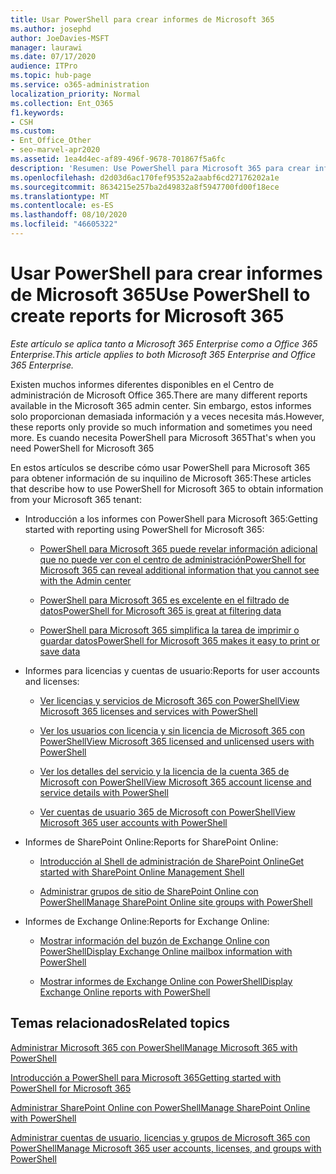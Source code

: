```yaml
---
title: Usar PowerShell para crear informes de Microsoft 365
ms.author: josephd
author: JoeDavies-MSFT
manager: laurawi
ms.date: 07/17/2020
audience: ITPro
ms.topic: hub-page
ms.service: o365-administration
localization_priority: Normal
ms.collection: Ent_O365
f1.keywords:
- CSH
ms.custom:
- Ent_Office_Other
- seo-marvel-apr2020
ms.assetid: 1ea4d4ec-af89-496f-9678-701867f5a6fc
description: 'Resumen: Use PowerShell para Microsoft 365 para crear informes que no puede producir en el centro de administración de Microsoft 365.'
ms.openlocfilehash: d2d03d6ac170fef95352a2aabf6cd27176202a1e
ms.sourcegitcommit: 8634215e257ba2d49832a8f5947700fd00f18ece
ms.translationtype: MT
ms.contentlocale: es-ES
ms.lasthandoff: 08/10/2020
ms.locfileid: "46605322"
---
```

# <a name="use-powershell-to-create-reports-for-microsoft-365"></a><span data-ttu-id="07553-103">Usar PowerShell para crear informes de Microsoft 365</span><span class="sxs-lookup"><span data-stu-id="07553-103">Use PowerShell to create reports for Microsoft 365</span></span>

<span data-ttu-id="07553-104">*Este artículo se aplica tanto a Microsoft 365 Enterprise como a Office 365 Enterprise.*</span><span class="sxs-lookup"><span data-stu-id="07553-104">*This article applies to both Microsoft 365 Enterprise and Office 365 Enterprise.*</span></span>

<span data-ttu-id="07553-105">Existen muchos informes diferentes disponibles en el Centro de administración de Microsoft Office 365.</span><span class="sxs-lookup"><span data-stu-id="07553-105">There are many different reports available in the Microsoft 365 admin center.</span></span> <span data-ttu-id="07553-106">Sin embargo, estos informes solo proporcionan demasiada información y a veces necesita más.</span><span class="sxs-lookup"><span data-stu-id="07553-106">However, these reports only provide so much information and sometimes you need more.</span></span> <span data-ttu-id="07553-107">Es cuando necesita PowerShell para Microsoft 365</span><span class="sxs-lookup"><span data-stu-id="07553-107">That's when you need PowerShell for Microsoft 365</span></span>
  
<span data-ttu-id="07553-108">En estos artículos se describe cómo usar PowerShell para Microsoft 365 para obtener información de su inquilino de Microsoft 365:</span><span class="sxs-lookup"><span data-stu-id="07553-108">These articles that describe how to use PowerShell for Microsoft 365 to obtain information from your Microsoft 365 tenant:</span></span>
  
- <span data-ttu-id="07553-109">Introducción a los informes con PowerShell para Microsoft 365:</span><span class="sxs-lookup"><span data-stu-id="07553-109">Getting started with reporting using PowerShell for Microsoft 365:</span></span>
    
  - [<span data-ttu-id="07553-110">PowerShell para Microsoft 365 puede revelar información adicional que no puede ver con el centro de administración</span><span class="sxs-lookup"><span data-stu-id="07553-110">PowerShell for Microsoft 365 can reveal additional information that you cannot see with the Admin center</span></span>](https://technet.microsoft.com/library/dn568034.aspx#reveal)
    
  - [<span data-ttu-id="07553-111">PowerShell para Microsoft 365 es excelente en el filtrado de datos</span><span class="sxs-lookup"><span data-stu-id="07553-111">PowerShell for Microsoft 365 is great at filtering data</span></span>](https://technet.microsoft.com/library/dn568034.aspx#filter)
    
  - [<span data-ttu-id="07553-112">PowerShell para Microsoft 365 simplifica la tarea de imprimir o guardar datos</span><span class="sxs-lookup"><span data-stu-id="07553-112">PowerShell for Microsoft 365 makes it easy to print or save data</span></span>](https://technet.microsoft.com/library/dn568034.aspx#printsave)
    
- <span data-ttu-id="07553-113">Informes para licencias y cuentas de usuario:</span><span class="sxs-lookup"><span data-stu-id="07553-113">Reports for user accounts and licenses:</span></span>
    
  - [<span data-ttu-id="07553-114">Ver licencias y servicios de Microsoft 365 con PowerShell</span><span class="sxs-lookup"><span data-stu-id="07553-114">View Microsoft 365 licenses and services with PowerShell</span></span>](view-licenses-and-services-with-office-365-powershell.md)
    
  - [<span data-ttu-id="07553-115">Ver los usuarios con licencia y sin licencia de Microsoft 365 con PowerShell</span><span class="sxs-lookup"><span data-stu-id="07553-115">View Microsoft 365 licensed and unlicensed users with PowerShell</span></span>](view-licensed-and-unlicensed-users-with-office-365-powershell.md)
    
  - [<span data-ttu-id="07553-116">Ver los detalles del servicio y la licencia de la cuenta 365 de Microsoft con PowerShell</span><span class="sxs-lookup"><span data-stu-id="07553-116">View Microsoft 365 account license and service details with PowerShell</span></span>](view-account-license-and-service-details-with-office-365-powershell.md)
    
  - [<span data-ttu-id="07553-117">Ver cuentas de usuario 365 de Microsoft con PowerShell</span><span class="sxs-lookup"><span data-stu-id="07553-117">View Microsoft 365 user accounts with PowerShell</span></span>](view-user-accounts-with-office-365-powershell.md)
    
- <span data-ttu-id="07553-118">Informes de SharePoint Online:</span><span class="sxs-lookup"><span data-stu-id="07553-118">Reports for SharePoint Online:</span></span>
    
  - [<span data-ttu-id="07553-119">Introducción al Shell de administración de SharePoint Online</span><span class="sxs-lookup"><span data-stu-id="07553-119">Get started with SharePoint Online Management Shell</span></span>](https://docs.microsoft.com/powershell/sharepoint/sharepoint-online/connect-sharepoint-online)
    
  - [<span data-ttu-id="07553-120">Administrar grupos de sitio de SharePoint Online con PowerShell</span><span class="sxs-lookup"><span data-stu-id="07553-120">Manage SharePoint Online site groups with PowerShell</span></span>](https://technet.microsoft.com/library/122f4099-c78d-4cce-bab0-4343b04596ae.aspx)
    
- <span data-ttu-id="07553-121">Informes de Exchange Online:</span><span class="sxs-lookup"><span data-stu-id="07553-121">Reports for Exchange Online:</span></span>
    
  - [<span data-ttu-id="07553-122">Mostrar información del buzón de Exchange Online con PowerShell</span><span class="sxs-lookup"><span data-stu-id="07553-122">Display Exchange Online mailbox information with PowerShell</span></span>](https://technet.microsoft.com/library/13843002-56ca-4b75-81c5-84386522b01b.aspx)
    
  - [<span data-ttu-id="07553-123">Mostrar informes de Exchange Online con PowerShell</span><span class="sxs-lookup"><span data-stu-id="07553-123">Display Exchange Online reports with PowerShell</span></span>](https://technet.microsoft.com/library/4873a063-9fc4-4ed9-826a-6e935fef61d4.aspx)
    
## <a name="related-topics"></a><span data-ttu-id="07553-124">Temas relacionados</span><span class="sxs-lookup"><span data-stu-id="07553-124">Related topics</span></span>

[<span data-ttu-id="07553-125">Administrar Microsoft 365 con PowerShell</span><span class="sxs-lookup"><span data-stu-id="07553-125">Manage Microsoft 365 with PowerShell</span></span>](manage-office-365-with-office-365-powershell.md)
  
[<span data-ttu-id="07553-126">Introducción a PowerShell para Microsoft 365</span><span class="sxs-lookup"><span data-stu-id="07553-126">Getting started with PowerShell for Microsoft 365</span></span>](getting-started-with-office-365-powershell.md)
  
[<span data-ttu-id="07553-127">Administrar SharePoint Online con PowerShell</span><span class="sxs-lookup"><span data-stu-id="07553-127">Manage SharePoint Online with PowerShell</span></span>](manage-sharepoint-online-with-office-365-powershell.md)
  
[<span data-ttu-id="07553-128">Administrar cuentas de usuario, licencias y grupos de Microsoft 365 con PowerShell</span><span class="sxs-lookup"><span data-stu-id="07553-128">Manage Microsoft 365 user accounts, licenses, and groups with PowerShell</span></span>](manage-user-accounts-and-licenses-with-office-365-powershell.md)
  

